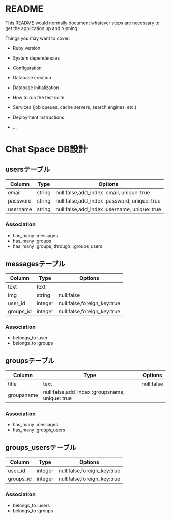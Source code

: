 # README

This README would normally document whatever steps are necessary to get the
application up and running.

Things you may want to cover:

* Ruby version

* System dependencies

* Configuration

* Database creation

* Database initialization

* How to run the test suite

* Services (job queues, cache servers, search engines, etc.)

* Deployment instructions

* ...


# Chat Space DB設計
## usersテーブル
  |Column|Type|Options|
  |------|----|-------|
  |email|string|null:false,add_index :email, unique: true|
  |password|string|null:false,add_index :password, unique: true|
  |username|string|null:false,add_index :username, unique: true|
### Association
  - has_many :messages
  - has_many :groups
  - has_many :groups, through: :groups_users

## messagesテーブル
  |Column|Type|Options|
  |------|----|-------|
  |text|text|
  |img|string|null:false|
  |user_id|integer|null:false,foreign_key:true|
  |groups_id|integer|null:false,foreign_key:true|
### Association
  - belongs_to :user
  - belongs_to :groups

## groupsテーブル
  |Column|Type|Options|
  |------|----|-------|
  |title|text|null:false|
  |groupsname|null:false,add_index :groupsname, unique: true|
### Association
  - has_many :messages
  - has_many :groups_users

## groups_usersテーブル
  |Column|Type|Options|
  |------|----|-------|
  |user_id|integer|null:false,foreign_key:true|
  |groups_id|integer|null:false,foreign_key:true|
### Association
  - belongs_to :users
  - belongs_to :groups

